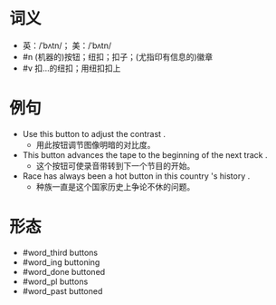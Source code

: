 # 词义
- 英：/ˈbʌtn/； 美：/ˈbʌtn/
- #n (机器的)按钮；纽扣；扣子；(尤指印有信息的)徽章
- #v 扣…的纽扣；用纽扣扣上
# 例句
- Use this button to adjust the contrast .
	- 用此按钮调节图像明暗的对比度。
- This button advances the tape to the beginning of the next track .
	- 这个按钮可使录音带转到下一个节目的开始。
- Race has always been a hot button in this country 's history .
	- 种族一直是这个国家历史上争论不休的问题。
# 形态
- #word_third buttons
- #word_ing buttoning
- #word_done buttoned
- #word_pl buttons
- #word_past buttoned
